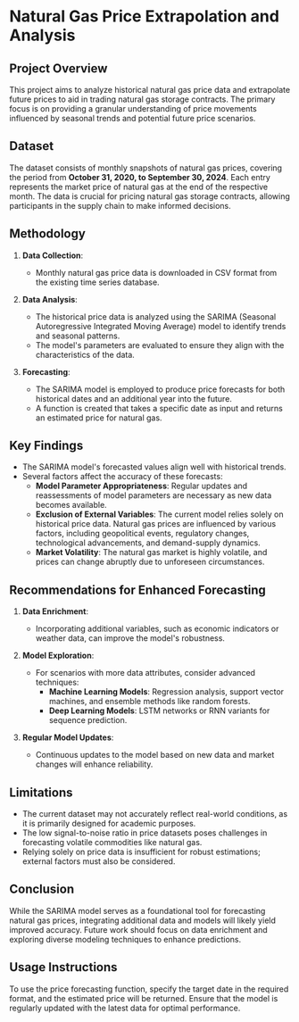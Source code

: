 # Natural Gas Price Extrapolation and Analysis

## Project Overview

This project aims to analyze historical natural gas price data and extrapolate future prices to aid in trading natural gas storage contracts. The primary focus is on providing a granular understanding of price movements influenced by seasonal trends and potential future price scenarios.

## Dataset

The dataset consists of monthly snapshots of natural gas prices, covering the period from **October 31, 2020, to September 30, 2024**. Each entry represents the market price of natural gas at the end of the respective month. The data is crucial for pricing natural gas storage contracts, allowing participants in the supply chain to make informed decisions.

## Methodology

1. **Data Collection**: 
   - Monthly natural gas price data is downloaded in CSV format from the existing time series database.

2. **Data Analysis**:
   - The historical price data is analyzed using the SARIMA (Seasonal Autoregressive Integrated Moving Average) model to identify trends and seasonal patterns.
   - The model's parameters are evaluated to ensure they align with the characteristics of the data.

3. **Forecasting**:
   - The SARIMA model is employed to produce price forecasts for both historical dates and an additional year into the future.
   - A function is created that takes a specific date as input and returns an estimated price for natural gas.

## Key Findings

- The SARIMA model's forecasted values align well with historical trends.
- Several factors affect the accuracy of these forecasts:
  - **Model Parameter Appropriateness**: Regular updates and reassessments of model parameters are necessary as new data becomes available.
  - **Exclusion of External Variables**: The current model relies solely on historical price data. Natural gas prices are influenced by various factors, including geopolitical events, regulatory changes, technological advancements, and demand-supply dynamics.
  - **Market Volatility**: The natural gas market is highly volatile, and prices can change abruptly due to unforeseen circumstances.

## Recommendations for Enhanced Forecasting

1. **Data Enrichment**: 
   - Incorporating additional variables, such as economic indicators or weather data, can improve the model's robustness.

2. **Model Exploration**: 
   - For scenarios with more data attributes, consider advanced techniques:
     - **Machine Learning Models**: Regression analysis, support vector machines, and ensemble methods like random forests.
     - **Deep Learning Models**: LSTM networks or RNN variants for sequence prediction.

3. **Regular Model Updates**: 
   - Continuous updates to the model based on new data and market changes will enhance reliability.

## Limitations

- The current dataset may not accurately reflect real-world conditions, as it is primarily designed for academic purposes.
- The low signal-to-noise ratio in price datasets poses challenges in forecasting volatile commodities like natural gas.
- Relying solely on price data is insufficient for robust estimations; external factors must also be considered.

## Conclusion

While the SARIMA model serves as a foundational tool for forecasting natural gas prices, integrating additional data and models will likely yield improved accuracy. Future work should focus on data enrichment and exploring diverse modeling techniques to enhance predictions.

## Usage Instructions

To use the price forecasting function, specify the target date in the required format, and the estimated price will be returned. Ensure that the model is regularly updated with the latest data for optimal performance.

